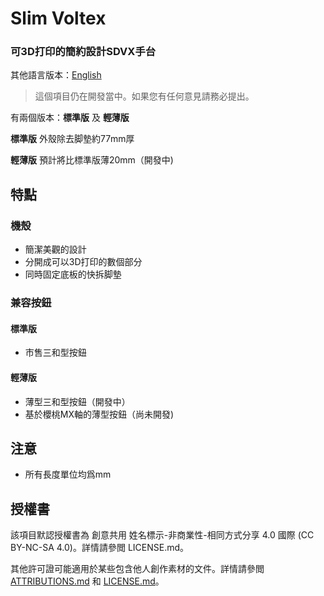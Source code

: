 # Slim Voltex 

### 可3D打印的簡約設計SDVX手台

其他語言版本：<a href="https://github.com/nepgeargo/slim-voltex/blob/master/README.md">English</a>

> 這個項目仍在開發當中。如果您有任何意見請務必提出。

有兩個版本：**標準版** 及 **輕薄版**

**標準版** 外殼除去脚墊約77mm厚

**輕薄版** 預計將比標準版薄20mm（開發中)

## 特點
### 機殼
* 簡潔美觀的設計
* 分開成可以3D打印的數個部分
* 同時固定底板的快拆脚墊

### 兼容按鈕
#### 標準版
* 市售三和型按鈕

#### 輕薄版
* 薄型三和型按鈕（開發中）
* 基於櫻桃MX軸的薄型按鈕（尚未開發)

## 注意
* 所有長度單位均爲mm

## 授權書
該項目默認授權書為 創意共用 姓名標示-非商業性-相同方式分享 4.0 國際 (CC BY-NC-SA 4.0)。詳情請參閲 LICENSE.md。

其他許可證可能適用於某些包含他人創作素材的文件。詳情請參閲 <a href="https://github.com/nepgeargo/slim-voltex/blob/master/ATTRIBUTIONS.md">ATTRIBUTIONS.md</a> 和 <a href="https://github.com/nepgeargo/slim-voltex/blob/master/LICENSE.md">LICENSE.md</a>。
